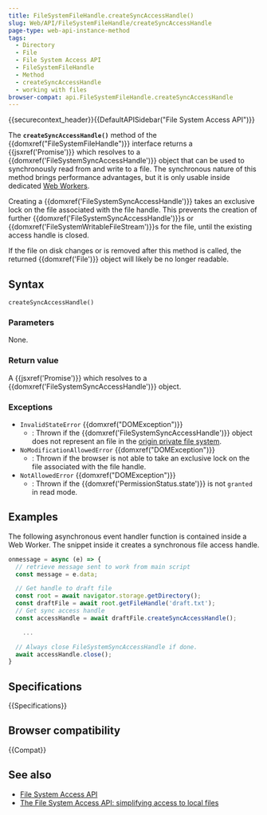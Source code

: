 ```yaml
---
title: FileSystemFileHandle.createSyncAccessHandle()
slug: Web/API/FileSystemFileHandle/createSyncAccessHandle
page-type: web-api-instance-method
tags:
  - Directory
  - File
  - File System Access API
  - FileSystemFileHandle
  - Method
  - createSyncAccessHandle
  - working with files
browser-compat: api.FileSystemFileHandle.createSyncAccessHandle
---
```


{{securecontext_header}}{{DefaultAPISidebar("File System Access API")}}

The **`createSyncAccessHandle()`** method of the
{{domxref("FileSystemFileHandle")}} interface returns a {{jsxref('Promise')}} which resolves to a {{domxref('FileSystemSyncAccessHandle')}} object
that can be used to synchronously read from and write to a file. The synchronous nature of this method brings performance advantages,
but it is only usable inside dedicated [Web Workers](/en-US/docs/Web/API/Web_Workers_API).

Creating a {{domxref('FileSystemSyncAccessHandle')}} takes an exclusive lock on the file associated with the file handle. This prevents the creation of further {{domxref('FileSystemSyncAccessHandle')}}s or {{domxref('FileSystemWritableFileStream')}}s for the file, until the existing access handle is closed.

If the file on disk changes or is removed after this method is called, the returned
{{domxref('File')}} object will likely be no longer readable.

## Syntax

```js-nolint
createSyncAccessHandle()
```

### Parameters

None.

### Return value

A {{jsxref('Promise')}} which resolves to a {{domxref('FileSystemSyncAccessHandle')}} object.

### Exceptions

- `InvalidStateError` {{domxref("DOMException")}}
  - : Thrown if the {{domxref('FileSystemSyncAccessHandle')}} object does not represent an file in the [origin private file system](https://fs.spec.whatwg.org/#origin-private-file-system).
- `NoModificationAllowedError` {{domxref("DOMException")}}
  - : Thrown if the browser is not able to take an exclusive lock on the file associated with the file handle.
- `NotAllowedError` {{domxref("DOMException")}}
  - : Thrown if the {{domxref('PermissionStatus.state')}} is not `granted` in
    read mode.

## Examples

The following asynchronous event handler function is contained inside a Web Worker. The snippet inside it creates a synchronous file access handle.

```js
onmessage = async (e) => {
  // retrieve message sent to work from main script
  const message = e.data;

  // Get handle to draft file
  const root = await navigator.storage.getDirectory();
  const draftFile = await root.getFileHandle('draft.txt');
  // Get sync access handle
  const accessHandle = await draftFile.createSyncAccessHandle();

    ...

  // Always close FileSystemSyncAccessHandle if done.
  await accessHandle.close();
}
```

## Specifications

{{Specifications}}

## Browser compatibility

{{Compat}}

## See also

- [File System Access API](/en-US/docs/Web/API/File_System_Access_API)
- [The File System Access API: simplifying access to local files](https://web.dev/file-system-access/)
